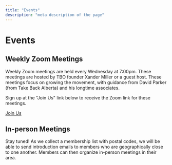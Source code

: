 ```yaml
---
title: "Events"
description: "meta description of the page"
---
```

# Events

## Weekly Zoom Meetings

Weekly Zoom meetings are held every Wednesday at 7:00pm. These meetings are hosted by TBO founder Xander Miller or a guest host. These meetings focus on growing the movement, with guidance from David Parker (from Take Back Alberta) and his longtime associates.

Sign up at the "Join Us" link below to receive the Zoom link for these meetings.

[Join Us](https://signup.takebackontario.ca)
## In-person Meetings

Stay tuned! As we collect a membership list with postal codes, we will be able to send introduction emails to members who are geographically close to one another. Members can then organize in-person meetings in their area.
